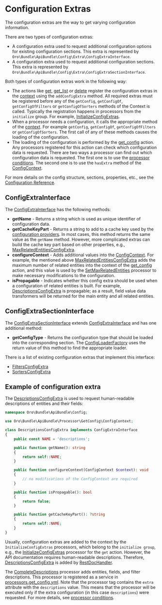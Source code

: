 <a id="web-api-configuration-extra"></a>

# Configuration Extras

The configuration extras are the way to get varying configuration information.

There are two types of configuration extras:

- A configuration extra used to request additional configuration options for existing configuration sections. This extra is represented by  `Oro\Bundle\ApiBundle\Config\Extra\ConfigExtraInterface`.
- A configuration extra used to request additional configuration sections. This extra is represented by `Oro\Bundle\ApiBundle\Config\Extra\ConfigExtraSectionInterface`.

Both types of configuration extras work in the following way:

- The actions like [get](actions.md#get-action), [get_list](actions.md#get-list-action) or [delete](actions.md#delete-action) register the configuration extras in the [context](actions.md#web-api-context-class) using the `addConfigExtra` method. All required extras must be registered before any of the `getConfig`, `getConfigOf`, `getConfigOfFilters` or `getConfigOfSorters` methods of the Context is called. Typically the registration happens in processors from the `initialize` group. For example, <a href="https://github.com/oroinc/platform/blob/5.1/src/Oro/Bundle/ApiBundle/Processor/Get/InitializeConfigExtras.php" target="_blank">InitializeConfigExtras</a>.
- When a processor needs a configuration, it calls the appropriate method of the [context](actions.md#web-api-context-class). For example `getConfig`, `getConfigOf`, `getConfigOfFilters` or `getConfigOfSorters`. The first call of any of these methods causes the loading of the configuration.
- The loading of the configuration is performed by the [get_config](actions.md#get-config-action) action. Any processors registered for this action can check which configuration data is requested. There are two ways a processor can find out which configuration data is requested. The first one is to use the [processor conditions](processors.md#web-api-processors). The second one is to use the `hasExtra` method of the  <a href="https://github.com/oroinc/platform/blob/5.1/src/Oro/Bundle/ApiBundle/Processor/GetConfig/ConfigContext.php" target="_blank">ConfigContext</a>.

For more details on the config structure, sections, properties, etc., see the [Configuration Reference](configuration.md#web-api-configuration).

<a id="web-api-configuration-extra-configextrainterface"></a>

## ConfigExtraInterface

The <a href="https://github.com/oroinc/platform/blob/5.1/src/Oro/Bundle/ApiBundle/Config/Extra/ConfigExtraInterface.php" target="_blank">ConfigExtraInterface</a> has the following methods:

- **getName** - Returns a string which is used as unique identifier of configuration data.
- **getCacheKeyPart** - Returns a string to add to a cache key used by the <a href="https://github.com/oroinc/platform/blob/5.1/src/Oro/Bundle/ApiBundle/Provider/ConfigProvider.php" target="_blank">configuration providers</a>. In most cases, this method returns the same value as the `getName` method. However, more complicated extras can build the cache key part based on other properties, e.g., <a href="https://github.com/oroinc/platform/blob/5.1/src/Oro/Bundle/ApiBundle/Config/Extra/MaxRelatedEntitiesConfigExtra.php" target="_blank">MaxRelatedEntitiesConfigExtra</a>.
- **configureContext** - Adds additional values into the <a href="https://github.com/oroinc/platform/blob/5.1/src/Oro/Bundle/ApiBundle/Processor/GetConfig/ConfigContext.php" target="_blank">ConfigContext</a>. For example, the mentioned above <a href="https://github.com/oroinc/platform/blob/5.1/src/Oro/Bundle/ApiBundle/Config/Extra/MaxRelatedEntitiesConfigExtra.php" target="_blank">MaxRelatedEntitiesConfigExtra</a> adds the maximum number of related entities into the context of the [get_config](actions.md#get-config-action) action, and this value is used by the <a href="https://github.com/oroinc/platform/blob/5.1/src/Oro/Bundle/ApiBundle/Processor/GetConfig/SetMaxRelatedEntities.php" target="_blank">SetMaxRelatedEntities</a> processor to make necessary modifications to the configuration.
- **isPropagable** - Indicates whether this config extra should be used when a configuration of related entities is built. For example,  <a href="https://github.com/oroinc/platform/blob/5.1/src/Oro/Bundle/ApiBundle/Config/Extra/DescriptionsConfigExtra.php" target="_blank">DescriptionsConfigExtra</a> is propagable; as a result, field value data transformers will be returned for the main entity and all related entities.

<a id="web-api-configuration-extra-configextrasectioninterface"></a>

## ConfigExtraSectionInterface

The <a href="https://github.com/oroinc/platform/blob/5.1/src/Oro/Bundle/ApiBundle/Config/Extra/ConfigExtraSectionInterface.php" target="_blank">ConfigExtraSectionInterface</a> extends <a href="https://github.com/oroinc/platform/blob/5.1/src/Oro/Bundle/ApiBundle/Config/Extra/ConfigExtraInterface.php" target="_blank">ConfigExtraInterface</a> and has one additional method:

- **getConfigType** - Returns the configuration type that should be loaded into the corresponding section. The <a href="https://github.com/oroinc/platform/blob/5.1/src/Oro/Bundle/ApiBundle/Config/Loader/ConfigLoaderFactory.php" target="_blank">ConfigLoaderFactory</a> uses the return value of this method to find the appropriate loader.

There is a list of existing configuration extras that implement this interface:

- <a href="https://github.com/oroinc/platform/blob/5.1/src/Oro/Bundle/ApiBundle/Config/Extra/FiltersConfigExtra.php" target="_blank">FiltersConfigExtra</a>
- <a href="https://github.com/oroinc/platform/blob/5.1/src/Oro/Bundle/ApiBundle/Config/Extra/SortersConfigExtra.php" target="_blank">SortersConfigExtra</a>

<a id="web-api-configuration-extra-example"></a>

## Example of configuration extra

The <a href="https://github.com/oroinc/platform/blob/5.1/src/Oro/Bundle/ApiBundle/Config/Extra/DescriptionsConfigExtra.php" target="_blank">DescriptionsConfigExtra</a> is used to request human-readable descriptions of entities and their fields:

```php
namespace Oro\Bundle\ApiBundle\Config;

use Oro\Bundle\ApiBundle\Processor\GetConfig\ConfigContext;

class DescriptionsConfigExtra implements ConfigExtraInterface
{
    public const NAME = 'descriptions';

    public function getName(): string
    {
        return self::NAME;
    }

    public function configureContext(ConfigContext $context): void
    {
        // no modifications of the ConfigContext are required
    }

    public function isPropagable(): bool
    {
        return false;
    }

    public function getCacheKeyPart(): ?string
    {
        return self::NAME;
    }
}
```

Usually, configuration extras are added to the context by the `InitializeConfigExtras` processors, which belong to the `initialize group`, e.g., the <a href="https://github.com/oroinc/platform/blob/5.1/src/Oro/Bundle/ApiBundle/Processor/Get/InitializeConfigExtras.php" target="_blank">InitializeConfigExtras</a> processor for the `get` action. However, the API documentation requires human-readable descriptions. Therefore, <a href="https://github.com/oroinc/platform/blob/5.1/src/Oro/Bundle/ApiBundle/Config/Extra/DescriptionsConfigExtra.php" target="_blank">DescriptionsConfigExtra</a> is added by <a href="https://github.com/oroinc/platform/blob/5.1/src/Oro/Bundle/ApiBundle/ApiDoc/AnnotationHandler/RestDocHandler.php" target="_blank">RestDocHandler</a>.

The <a href="https://github.com/oroinc/platform/blob/5.1/src/Oro/Bundle/ApiBundle/Processor/GetConfig/CompleteDescriptions.php" target="_blank">CompleteDescriptions</a> processor adds entities, fields, and filter descriptions. This processor is registered as a service in <a href="https://github.com/oroinc/platform/tree/5.1/src/Oro/Bundle/ApiBundle/Resources/config/processors.get_config.yml" target="_blank">processors.get_config.yml</a>. Note that the processor tag contains the `extra` attribute with the `descriptions` value. This means that the processor will be executed only if the extra configuration (in this case `descriptions`) were requested. For more details, see [processor conditions](processors.md#web-api-processors).

<!-- Frontend -->

